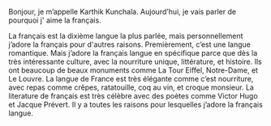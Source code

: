 Bonjour, je m’appelle Karthik Kunchala. Aujourd’hui, je vais parler de pourquoi j' aime la français.

La français est la dixième langue la plus parlée, mais personnellement j’adore la français pour d'autres raisons. Premièrement, c’est une langue romantique. Mais j’adore la français langue en spécifique parce que dès la très intéressante culture, avec la nourriture unique, littérature, et histoire. Ils ont beaucoup de beaux monuments comme La Tour Eiffel, Notre-Dame, et Le Louvre. La langue de France est très élégante comme c’est nourriture, avec repas comme crêpes, ratatouille, coq au vin, et croque monsieur. La literature de français est très célèbre avec des poètes comme Victor Hugo et Jacque Prévert. Il y a toutes les raisons pour lesquelles j’adore la français langue.